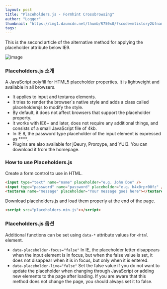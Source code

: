 ```yaml
---
layout: post
title: "Placeholders.js - Formhint Crossbrowsing"
author: "Logger"
thumbnail: "https://img1.daumcdn.net/thumb/R750x0/?scode=mtistory2&fname=https%3A%2F%2Ft1.daumcdn.net%2Fcfile%2Ftistory%2F251BCB44554BBA792B"
tags: 
---
```



This is the second article of the alternative method for applying the placeholder attribute below IE9.

![image](https://t1.daumcdn.net/cfile/tistory/251BCB44554BBA792B)

### Placeholders.js 소개

A JavaScript polyfill for HTML5 placeholder properties. It is lightweight and available in all browsers.

- It applies to input and textarea elements.
- It tries to render the browser`s native style and adds a class called placeholdersjs to modify the style.
- By default, it does not affect browsers that support the placeholder property.
- It works with IE6+ and later, does not require any additional things, and consists of a small JavaScript file of 4kb.
- In IE 8, the password type placeholder of the input element is expressed as ****.
- Plugins are also available for jQeury, Proroype, and YUI3. You can download it from the homepage.

### How to use Placeholders.js

Create a form control to use in HTML.

```html
<input type="text" name="name" placeholder="e.g. John Doe" />
<input type="password" name="password" placeholder="e.g. h4x0rpr00fz" />
<textarea name="message" placeholder="Your message goes here"></textarea>

```

Download placeholders.js and load them properly at the end of the page.

```html
<script src="placeholders.min.js"></script>

```

### Placeholders.js 옵션

Additional functions can be set using `data-*` attribute values for `<html` element.

- `data-placeholder-focus="false"`
In IE, the placeholder letter disappears when the input element is in focus, but when the false value is set, it does not disappear when it is in focus, but only when it is entered.
- `data-placeholder-live="false"`
Set the false value if you do not want to update the placeholder when changing through JavaScript or adding new elements to the page after loading. If you are aware that this method does not change the page, you should always set it to false.